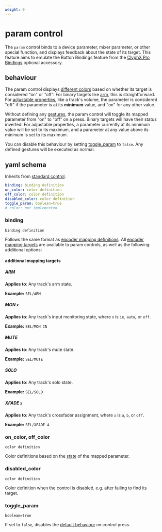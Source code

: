```yaml
---
weight: 0
---
```

# param control

The `param` control binds to a device parameter, mixer parameter, or other special function, and displays feedback about the state of its target.
This feature aims to emulate the Button Bindings feature from the [ClyphX Pro Bindings](https://www.cxpman.com/manual/optional-accessories/#clyphx-pro-bindings) optional accessory.

## behaviour

The param control displays [different colors](#on_color-off_color) based on whether its target is considered "on" or "off".
For binary targets like [arm](#arm), this is straightforward.
For [adjustable properties](https://www.cxpman.com/manual/general-action-information/#multiple-devices), like a track's volume, the parameter is considered "off" if the parameter is at its **minimum** value, and "on" for any other value.

Without defining any [gestures](reference/command-reference/#gestures), the param control will toggle its mapped parameter from "on" to "off" on a press.
Binary targets will have their status inverted.
For adjustable properties, a parameter currently at its minimum value will be set to its maximum, and a parameter at any value above its minimum is set to its maximum.

You can disable this behaviour by setting [toggle_param](#toggle_param) to `false`.
Any defined gestures will be executed as normal.

## yaml schema

Inherits from [standard control](/reference/control-reference/z-control/#yaml-schema).

```yaml
binding: binding definition
on_color: color definition
off_color: color definition
disabled_color: color definition
toggle_param: boolean=true
# color: not implemented
```

### binding
`binding definition`

Follows the same format as [encoder mapping definitions](/reference/encoder-reference/#configuration).
All [encoder mapping targets](/reference/encoder-reference/#mapping-targets) are available to param controls, as well as the following additional options:

#### additional mapping targets

##### ARM

**Applies to**: Any track's arm state.

**Example:** `SEL/ARM`

##### MON `x`

**Applies to**: Any track's input monitoring state, where `x` is `in`, `auto`, or `off`.

**Example:** `SEL/MON IN`

##### MUTE

**Applies to**: Any track's mute state.

**Example:** `SEL/MUTE`

##### SOLO

**Applies to**: Any track's solo state.

**Example:** `SEL/SOLO`

##### XFADE `x`

**Applies to**: Any track's crossfader assignment, where `x` is `a`, `b`, or `off`.

**Example:** `SEL/XFADE A`


### on_color, off_color
`color definition`

Color definitions based on the [state](#behaviour) of the mapped parameter.

### disabled_color
`color definition`

Color definition when the control is disabled, e.g. after failing to find its target.

### toggle_param
`boolean=true`

If set to `false`, disables the [default behaviour](#behaviour) on control press.
